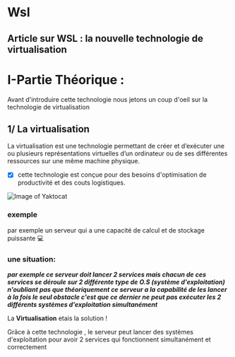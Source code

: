 # Wsl
## Article sur WSL : la nouvelle technologie de virtualisation


# I-Partie Théorique :
Avant d'introduire cette technologie nous jetons un coup d'oeil sur la technologie de virtualisation
## 1/ La virtualisation
La virtualisation est une technologie permettant de créer et d’exécuter une ou plusieurs représentations virtuelles d’un ordinateur ou de ses différentes ressources sur une même machine physique.

- [x] cette technologie est conçue pour des besoins d'optimisation de productivité et des couts logistiques.

![Image of Yaktocat](https://base.imgix.net/files/base/ebm/ehstoday/image/2019/03/ehstoday_3561_problemsolution.png?auto=format&fit=crop&h=432&w=768)

### exemple
par exemple  un serveur qui  a une  capacité de calcul et de stockage puissante :computer:

### une situation: 
_**par exemple ce serveur doit lancer 2 services mais chacun de ces services se déroule sur 2 différente type de O.S (système d'exploitation) 
n'oubliant pas que théoriquement ce serveur a la capabilité de les lancer à la fois le seul obstacle c'est que ce dernier ne peut pas exécuter les 2 différents systèmes d'exploitation simultanément**_

 La **Virtualisation** etais la solution !
  
 Grâce à cette technologie  , le serveur peut  lancer des systèmes d'exploitation pour avoir 2 services qui fonctionnent simultanément et correctement 

